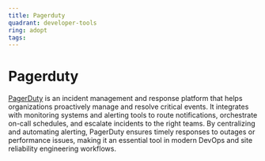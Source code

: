 ```yaml
---
title: Pagerduty
quadrant: developer-tools
ring: adopt
tags:
---
```


# Pagerduty

<a href="https://www.pagerduty.com/" target="_blank">PagerDuty</a> is an incident management and response platform that helps organizations proactively manage and resolve critical events. It integrates with monitoring systems and alerting tools to route notifications, orchestrate on-call schedules, and escalate incidents to the right teams. By centralizing and automating alerting, PagerDuty ensures timely responses to outages or performance issues, making it an essential tool in modern DevOps and site reliability engineering workflows.
